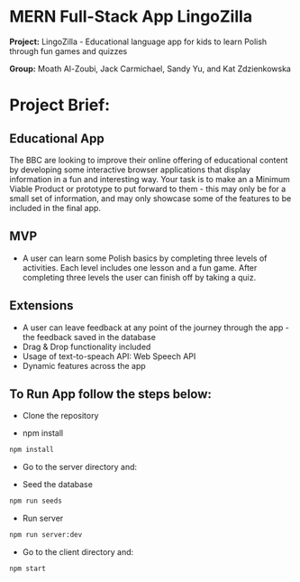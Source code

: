 # MERN Full-Stack App LingoZilla

**Project:** LingoZilla - Educational language app for kids to learn Polish through fun games and quizzes

**Group:** Moath Al-Zoubi, Jack Carmichael, Sandy Yu, and Kat Zdzienkowska

# Project Brief:

## Educational App

The BBC are looking to improve their online offering of educational content by developing some interactive browser applications that display information in a fun and interesting way. Your task is to make an a Minimum Viable Product or prototype to put forward to them - this may only be for a small set of information, and may only showcase some of the features to be included in the final app.

## MVP

- A user can learn some Polish basics by completing three levels of activities. Each level includes one lesson and a fun game. After completing three levels the user can finish off by taking a quiz.

## Extensions

- A user can leave feedback at any point of the journey through the app - the feedback saved in the database
- Drag & Drop functionality included
- Usage of text-to-speach API: Web Speech API
- Dynamic features across the app

## To Run App follow the steps below:

- Clone the repository

- npm install

```sh
npm install
``` 

- Go to the server directory and:

- Seed the database

```sh
npm run seeds
```

- Run server

```sh
npm run server:dev
```

- Go to the client directory and:

```sh
npm start
``` 

